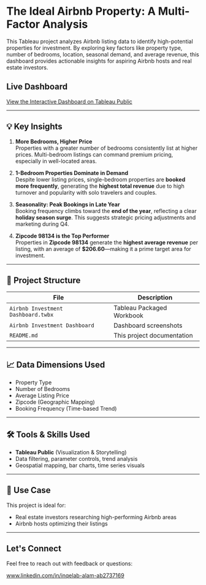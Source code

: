 # The Ideal Airbnb Property: A Multi-Factor Analysis

This Tableau project analyzes Airbnb listing data to identify high-potential properties for investment. By exploring key factors like property type, number of bedrooms, location, seasonal demand, and average revenue, this dashboard provides actionable insights for aspiring Airbnb hosts and real estate investors.


## Live Dashboard

[View the Interactive Dashboard on Tableau Public](https://public.tableau.com/views/AirBnBPriceDashboard_17521598848650/Story1?:language=en-US&:sid=&:redirect=auth&:display_count=n&:origin=viz_share_link)

---

## 💡 Key Insights

1. **More Bedrooms, Higher Price**  
   Properties with a greater number of bedrooms consistently list at higher prices. Multi-bedroom listings can command premium pricing, especially in well-located areas.

2. **1-Bedroom Properties Dominate in Demand**  
   Despite lower listing prices, single-bedroom properties are **booked more frequently**, generating the **highest total revenue** due to high turnover and popularity with solo travelers and couples.

3. **Seasonality: Peak Bookings in Late Year**  
   Booking frequency climbs toward the **end of the year**, reflecting a clear **holiday season surge**. This suggests strategic pricing adjustments and marketing during Q4.

4. **Zipcode 98134 is the Top Performer**  
   Properties in **Zipcode 98134** generate the **highest average revenue** per listing, with an average of **$206.60**—making it a prime target area for investment.

---

## 📁 Project Structure

| File | Description |
|------|-------------|
| `Airbnb Investment Dashboard.twbx` | Tableau Packaged Workbook |
| `Airbnb Investment Dashboard` | Dashboard screenshots |
| `README.md` | This project documentation |

---

## 📈 Data Dimensions Used

- Property Type  
- Number of Bedrooms  
- Average Listing Price  
- Zipcode (Geographic Mapping)  
- Booking Frequency (Time-based Trend)

---

## 🛠️ Tools & Skills Used

- **Tableau Public** (Visualization & Storytelling)  
- Data filtering, parameter controls, trend analysis  
- Geospatial mapping, bar charts, time series visuals  

---

## 📌 Use Case

This project is ideal for:
- Real estate investors researching high-performing Airbnb areas
- Airbnb hosts optimizing their listings

---

## Let's Connect

Feel free to reach out with feedback or questions:

www.linkedin.com/in/inqelab-alam-ab2737169
